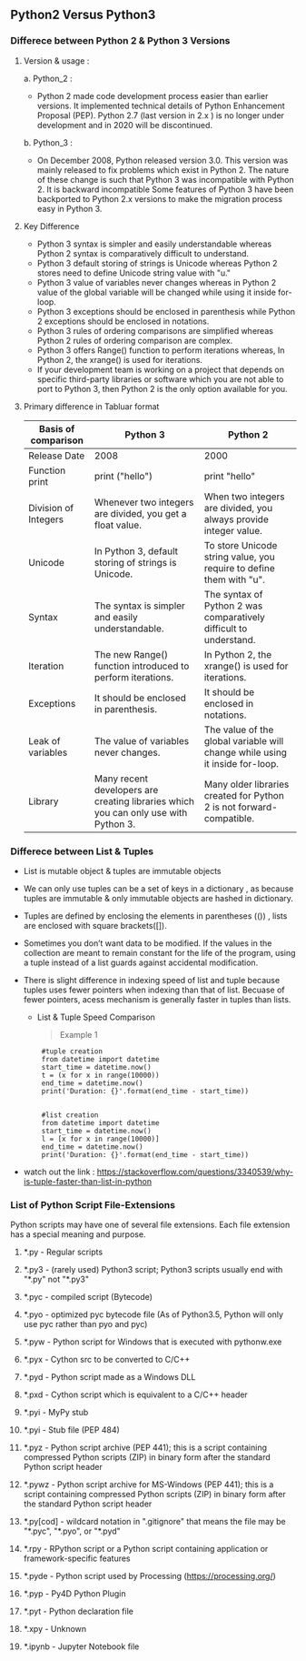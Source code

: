 ## Python2 Versus Python3

### Differece between Python 2 & Python 3 Versions

1. Version & usage :

   a. Python_2 :
   
      - Python 2 made code development process easier than earlier versions. It implemented technical details of Python Enhancement Proposal (PEP). Python 2.7 (last version in 2.x ) is no longer under development and in 2020 will be discontinued.
     
   b. Python_3 :
   
      - On December 2008, Python released version 3.0. This version was mainly released to fix problems which exist in Python 2. The nature of these change is such that Python 3 was incompatible with Python 2. It is backward incompatible Some features of Python 3 have been backported to Python 2.x versions to make the migration process easy in Python 3.
      
2. Key Difference

   - Python 3 syntax is simpler and easily understandable whereas Python 2 syntax is comparatively difficult to understand.
   - Python 3 default storing of strings is Unicode whereas Python 2 stores need to define Unicode string value with "u."
   - Python 3 value of variables never changes whereas in Python 2 value of the global variable will be changed while using it inside for-loop.
   - Python 3 exceptions should be enclosed in parenthesis while Python 2 exceptions should be enclosed in notations.
   - Python 3 rules of ordering comparisons are simplified whereas Python 2 rules of ordering comparison are complex.
   - Python 3 offers Range() function to perform iterations whereas, In Python 2, the xrange() is used for iterations.
   - If your development team is working on a project that depends on specific third-party libraries or software which you are not able to port to Python 3, then Python 2 is the only option available for you.
   
3. Primary difference in Tabluar format

   | Basis of comparison | Python 3 | Python 2 |
   | --- | --- | --- |
   | Release Date | 2008 | 2000 |
   | Function print | print ("hello") | print "hello" |
   | Division of Integers | Whenever two integers are divided, you get a float value. | When two integers are divided, you always provide integer value. |
   | Unicode | In Python 3, default storing of strings is Unicode. | To store Unicode string value, you require to define them with "u". |
   | Syntax | The syntax is simpler and easily understandable. | The syntax of Python 2 was comparatively difficult to understand. |
   | Iteration | The new Range() function introduced to perform iterations. | In Python 2, the xrange() is used for iterations. |
   | Exceptions | It should be enclosed in parenthesis. | It should be enclosed in notations. |
   | Leak of variables | The value of variables never changes. | The value of the global variable will change while using it inside for-loop. |
   | Library | Many recent developers are creating libraries which you can only use with Python 3. | Many older libraries created for Python 2 is not forward-compatible. |
   


### Differece between List & Tuples 

- List is mutable object & tuples are immutable objects
- We can only use tuples can be a set of keys in a dictionary , as because tuples are immutable & only immutable objects are hashed in dictionary.
- Tuples are defined by enclosing the elements in parentheses (()) , lists are enclosed with square brackets([]).
- Sometimes you don’t want data to be modified. If the values in the collection are meant to remain constant for the life of the program, using a tuple instead of a list guards against accidental modification.
- There is slight difference in indexing speed of list and tuple because tuples uses fewer pointers when indexing than that of list. Becuase of fewer pointers, acess mechanism is generally faster in tuples than lists.

  - List & Tuple Speed Comparison
  
    > Example 1
         
         #tuple creation
         from datetime import datetime
         start_time = datetime.now()
         t = (x for x in range(10000))
         end_time = datetime.now()
         print('Duration: {}'.format(end_time - start_time))
         
         
         #list creation
         from datetime import datetime
         start_time = datetime.now()
         l = [x for x in range(10000)]
         end_time = datetime.now()
         print('Duration: {}'.format(end_time - start_time))
  
- watch out the link : https://stackoverflow.com/questions/3340539/why-is-tuple-faster-than-list-in-python 

### List of Python Script File-Extensions

   Python scripts may have one of several file extensions. Each file extension has a special meaning and purpose.

1. *.py - Regular scripts

2. \*.py3 - (rarely used) Python3 script; Python3 scripts usually end with "\*.py" not "\*.py3"

3. *.pyc - compiled script (Bytecode)

4. *.pyo - optimized pyc bytecode file (As of Python3.5, Python will only use pyc rather than pyo and pyc)

5. *.pyw - Python script for Windows that is executed with pythonw.exe

6. *.pyx - Cython src to be converted to C/C++

7. *.pyd - Python script made as a Windows DLL

8. *.pxd - Cython script which is equivalent to a C/C++ header

9. *.pyi - MyPy stub

10. *.pyi - Stub file (PEP 484)

11. *.pyz - Python script archive (PEP 441); this is a script containing compressed Python scripts (ZIP) in binary form after the standard Python script header

12. *.pywz - Python script archive for MS-Windows (PEP 441); this is a script containing compressed Python scripts (ZIP) in binary form after the standard Python script header

13. \*.py[cod] - wildcard notation in ".gitignore" that means the file may be "\*.pyc", "\*.pyo", or "\*.pyd"

14. *.rpy - RPython script or a Python script containing application or framework-specific features

15. *.pyde - Python script used by Processing (https://processing.org/)

16. *.pyp - Py4D Python Plugin

17. *.pyt - Python declaration file

18. *.xpy - Unknown

19. *.ipynb - Jupyter Notebook file
  
  
  
  
  
  
  
  
  
  
  
  
  
  
  
  
  
  
  
  
  
